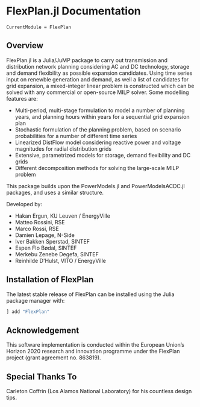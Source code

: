 # FlexPlan.jl Documentation

```@meta
CurrentModule = FlexPlan
```

## Overview

FlexPlan.jl is a Julia/JuMP package to carry out transmission and distribution network planning considering AC and DC technology, storage and demand flexibility as possible expansion candidates. Using time series input on renewble generation and demand, as well a list of candidates for grid expansion, a mixed-integer linear problem is constructed which can be solved with any commercial or open-source MILP solver. Some modelling features are:

- Multi-period, multi-stage formulation to model a number of planning years, and planning hours within years for a sequential grid expansion plan
- Stochastic formulation of the planning problem, based on scenario probabilities for a number of different time series
- Linearized DistFlow model considering reactive power and voltage magnitudes for radial distribution grids
- Extensive, parametrized models for storage, demand flexibility and DC grids
- Different decomposition methods for solving the large-scale MILP problem

This package builds upon the PowerModels.jl and PowerModelsACDC.jl packages, and uses a similar structure.

Developed by:
- Hakan Ergun, KU Leuven / EnergyVille
- Matteo Rossini, RSE
- Marco Rossi, RSE
- Damien Lepage, N-Side
- Iver Bakken Sperstad, SINTEF
- Espen Flo Bødal, SINTEF
- Merkebu Zenebe Degefa, SINTEF
- Reinhilde D'Hulst, VITO / EnergyVille

## Installation of FlexPlan

The latest stable release of FlexPlan can be installed using the Julia package manager with:

```julia
] add "FlexPlan"
```

## Acknowledgement

This software implementation is conducted within the European Union’s Horizon 2020 research and innovation programme under the FlexPlan project (grant agreement no. 863819).

## Special Thanks To

Carleton Coffrin (Los Alamos National Laboratory) for his countless design tips.
